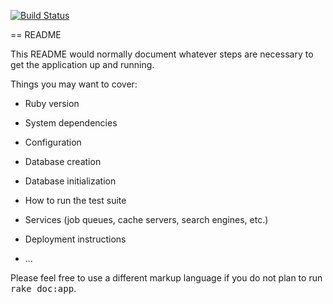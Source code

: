 [![Build Status](https://magnum.travis-ci.com/DenniJensen/book-and-read.svg?token=LXPadLLZHBGUqXF9dTdc&branch=travis-ci)](https://magnum.travis-ci.com/DenniJensen/book-and-read)

== README

This README would normally document whatever steps are necessary to get the
application up and running.

Things you may want to cover:

* Ruby version

* System dependencies

* Configuration

* Database creation

* Database initialization

* How to run the test suite

* Services (job queues, cache servers, search engines, etc.)

* Deployment instructions

* ...


Please feel free to use a different markup language if you do not plan to run
<tt>rake doc:app</tt>.
